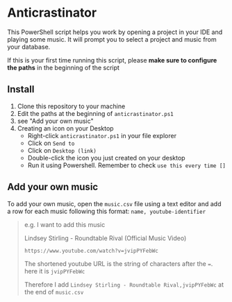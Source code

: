# Anticrastinator

This PowerShell script helps you work by opening a project in your IDE and playing some music.
It will prompt you to select a project and music from your database.

If this is your first time running this script, please **make sure to configure the paths** in the beginning of the script

## Install

1. Clone this repository to your machine
2. Edit the paths at the beginning of `anticrastinator.ps1`
3. see "Add your own music"
4. Creating an icon on your Desktop
    - Right-click `anticrastinator.ps1` in your file explorer
    - Click on `Send to`
    - Click on `Desktop (link)`
    - Double-click the icon you just created on your desktop
    - Run it using Powershell. Remember to check `use this every time []`
    
## Add your own music

To add your own music, open the `music.csv` file using a text editor and add a row for each music following this format: `name, youtube-identifier`

> e.g. I want to add this music
> 
> Lindsey Stirling - Roundtable Rival (Official Music Video)
> 
> `https://www.youtube.com/watch?v=jvipPYFebWc`
>
> The shortened youtube URL is the string of characters after the `=`. here it is `jvipPYFebWc`
> 
> Therefore I add `Lindsey Stirling - Roundtable Rival,jvipPYFebWc` at the end of `music.csv`
